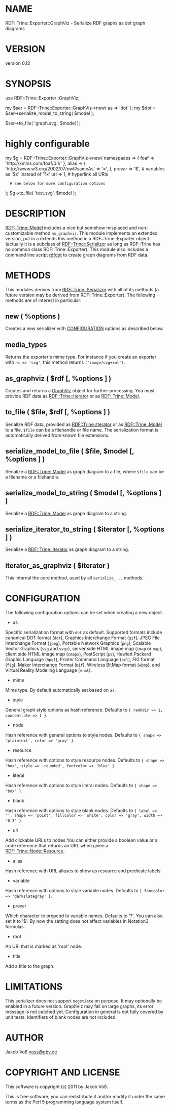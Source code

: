 # NAME

RDF::Trine::Exporter::GraphViz - Serialize RDF graphs as dot graph diagrams

# VERSION

version 0.12

# SYNOPSIS

  use RDF::Trine::Exporter::GraphViz;

  my $ser = RDF::Trine::Exporter::GraphViz->new( as => 'dot' );
  my $dot = $ser->serialize_model_to_string( $model );

  $ser->to_file( 'graph.svg', $model );

  # highly configurable
  my $g = RDF::Trine::Exporter::GraphViz->new( 
      namespaces => { 
          foaf => 'http://xmlns.com/foaf/0.1/'
      },
      alias => { 
          'http://www.w3.org/2002/07/owl#sameAs' => '=',
      },
      prevar => '$',  # variables as '$x' instead of '?x'
      url    => 1,    # hyperlink all URIs

	  # see below for more configuration options
  );
  $g->to_file( 'test.svg', $model );

# DESCRIPTION

[RDF::Trine::Model](http://search.cpan.org/perldoc?RDF::Trine::Model) includes a nice but somehow misplaced and non-customizable
method `as_graphviz`. This module implements an extended version, put in a
extends this method in a RDF::Trine::Exporter object.  (actually it is a
subclass of [RDF::Trine::Serializer](http://search.cpan.org/perldoc?RDF::Trine::Serializer) as long as RDF::Trine has no common class
RDF::Trine::Exporter).  This module also includes a command line script
[rdfdot](http://search.cpan.org/perldoc?rdfdot) to create graph diagrams from RDF data.

# METHODS

This modules derives from [RDF::Trine::Serializer](http://search.cpan.org/perldoc?RDF::Trine::Serializer) with all of its methods (a
future version may be derived from RDF::Trine::Exporter). The following methods
are of interest in particular:

## new ( %options )

Creates a new serializer with [CONFIGURATION](#pod_CONFIGURATION) options
as described below.

## media_types

Returns the exporter's mime type. For instance if you create an exporter with
`as => 'svg'`, this method returns `('image/svg+xml')`.

## as_graphviz ( $rdf [, %options ] )

Creates and returns a [GraphViz](http://search.cpan.org/perldoc?GraphViz) object for further processing. You must
provide RDF data as [RDF::Trine::Iterator](http://search.cpan.org/perldoc?RDF::Trine::Iterator) or as [RDF::Trine::Model](http://search.cpan.org/perldoc?RDF::Trine::Model).

## to_file ( $file, $rdf [, %options ] )

Serialize RDF data, provided as [RDF::Trine::Iterator](http://search.cpan.org/perldoc?RDF::Trine::Iterator) or as
[RDF::Trine::Model](http://search.cpan.org/perldoc?RDF::Trine::Model) to a file. `$file` can be a filehandle or file name.
The serialization format is automatically derived from known file extensions.

## serialize_model_to_file ( $file, $model [, %options ] )

Serialize a [RDF::Trine::Model](http://search.cpan.org/perldoc?RDF::Trine::Model) as graph diagram to a file, 
where `$file` can be a filename or a filehandle.

## serialize_model_to_string ( $model [, %options ] )

Serialize a [RDF::Trine::Model](http://search.cpan.org/perldoc?RDF::Trine::Model) as graph diagram to a string.

## serialize_iterator_to_string ( $iterator [, %options ] )

Serialize a [RDF::Trine::Iterator](http://search.cpan.org/perldoc?RDF::Trine::Iterator) as graph diagram to a string.

## iterator_as_graphviz ( $iterator )

This internal the core method, used by all `serialize_...` methods.

# CONFIGURATION

The following configuration options can be set when creating a new object.

- as

Specific serialization format with `dot` as default. Supported formats include
canonical DOT format (`dot`), Graphics Interchange Format (`gif`), JPEG File
Interchange Format (`jpeg`), Portable Network Graphics (`png`), Scalable
Vector Graphics (`svg` and `svgz`), server side HTML imape map (`imap` or
`map`), client side HTML image map (`cmapx`), PostScript (`ps`), Hewlett
Packard Graphic Language (`hpgl`), Printer Command Language (`pcl`), FIG
format (`fig`), Maker Interchange Format (`mif`), Wireless BitMap format
(`wbmp`), and Virtual Reality Modeling Language (`vrml`).

- mime

Mime type. By default automatically set based on `as`.

- style

General graph style options as hash reference. Defaults to
`{ rankdir => 1, concentrate => 1 }`.

- node

Hash reference with general options to style nodes. Defaults to
`{ shape => 'plaintext', color => 'gray' }`.

- resource

Hash reference with options to style resource nodes. Defaults to
`{ shape => 'box', style => 'rounded', fontcolor => 'blue' }`.

- literal

Hash reference with options to style literal nodes. Defaults to
`{ shape => 'box' }`.

- blank

Hash reference with options to style blank nodes. Defaults to `{ label => '',
shape => 'point', fillcolor => 'white', color => 'gray', width => '0.3' }`.

- url

Add clickable URLs to nodes You can either provide a boolean value or a code 
reference that returns an URL when given a [RDF::Trine::Node::Resource](http://search.cpan.org/perldoc?RDF::Trine::Node::Resource).

- alias

Hash reference with URL aliases to show as resource and predicate labels.

- variable

Hash reference with options to style variable nodes. Defaults to `{
fontcolor => 'darkslategray' }`.

- prevar

Which character to prepend to variable names. Defaults to '?'. You can
also set it to '$'. By now the setting does not affect variables
in Notation3 formulas.

- root

An URI that is marked as 'root' node.

- title

Add a title to the graph.

# LIMITATIONS

This serializer does not support `negotiate` on purpose. It may optionally be
enabled in a future version. GraphViz may fail on large graphs, its error
message is not catched yet.  Configuration in general is not fully covered by
unit tests. Identifiers of blank nodes are not included.

# AUTHOR

Jakob Voß <voss@gbv.de>

# COPYRIGHT AND LICENSE

This software is copyright (c) 2011 by Jakob Voß.

This is free software; you can redistribute it and/or modify it under
the same terms as the Perl 5 programming language system itself.
